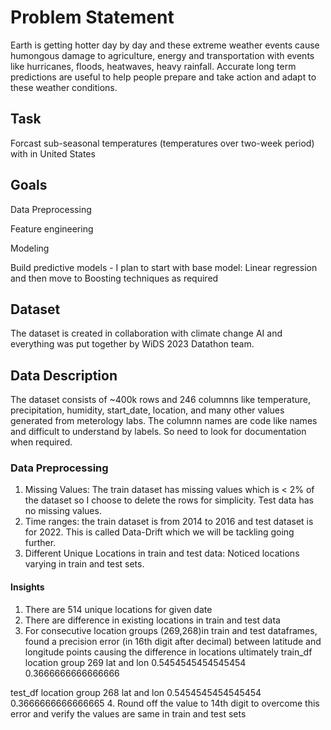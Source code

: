 
# Problem Statement

Earth is getting hotter day by day and these extreme weather events cause humongous damage to agriculture, energy and transportation with events like hurricanes, floods, heatwaves, heavy rainfall. Accurate long term predictions are useful to help people prepare and take action and adapt to these weather conditions.

## Task

Forcast sub-seasonal temperatures (temperatures over two-week period) with in United States

## Goals

Data Preprocessing

Feature engineering

Modeling

Build predictive models - I plan to start with base model: Linear regression and then move to Boosting techniques as required

## Dataset

The dataset is created in collaboration with climate change AI and everything was put together by WiDS 2023 Datathon team. 

## Data Description

The dataset consists of ~400k rows and 246 columnns like temperature, precipitation, humidity, start_date, location, and many other values generated from meterology labs. The columnn names are code like names and difficult to understand by labels. So need to look for documentation when required.

### Data Preprocessing

1. Missing Values: The train dataset has missing values which is < 2% of the dataset so I choose to delete the rows for simplicity. Test data has no missing values.
2. Time ranges: the train dataset is from 2014 to 2016 and test dataset is for 2022. This is called Data-Drift which we will be tackling going further.
3. Different Unique Locations in train and test data: Noticed locations varying in train and test sets. 

#### Insights
1. There are 514 unique locations for given date
2. There are difference in existing locations in train and test data
3. For consecutive location groups (269,268)in train and test dataframes, found a precision error (in 16th digit after decimal) between latitude and longitude points causing the difference in locations ultimately
  train_df location group 269
  lat and lon 0.5454545454545454 0.3666666666666666
  
  test_df location group 268
  lat and lon 0.5454545454545454 0.3666666666666665
4. Round off the value to 14th digit to overcome this error and verify the values are same in train and test sets
 
 









